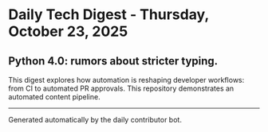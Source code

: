 # Daily Tech Digest - Thursday, October 23, 2025

## Python 4.0: rumors about stricter typing.

This digest explores how automation is reshaping developer workflows: from CI to automated PR approvals. This repository demonstrates an automated content pipeline.

---

Generated automatically by the daily contributor bot.